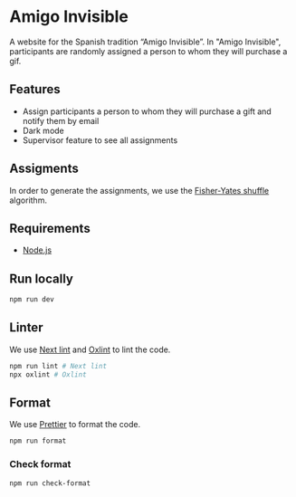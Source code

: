 # Amigo Invisible

A website for the Spanish tradition “Amigo Invisible”.
In "Amigo Invisible", participants are randomly assigned a person to whom they will purchase a gif.

## Features

- Assign participants a person to whom they will purchase a gift and notify them by email
- Dark mode
- Supervisor feature to see all assignments

## Assigments

In order to generate the assignments, we use the [Fisher-Yates shuffle](https://en.wikipedia.org/wiki/Fisher%E2%80%93Yates_shuffle) algorithm.

## Requirements

- [Node.js](https://nodejs.org/en/)

## Run locally

```bash
npm run dev
```

## Linter

We use [Next lint](https://nextjs.org/docs/basic-features/eslint) and [Oxlint](https://oxc.rs/docs/guide/usage/linter) to lint the code.

```bash
npm run lint # Next lint
npx oxlint # Oxlint
```

## Format

We use [Prettier](https://prettier.io/) to format the code.

```bash
npm run format
```

### Check format

```bash
npm run check-format
```
